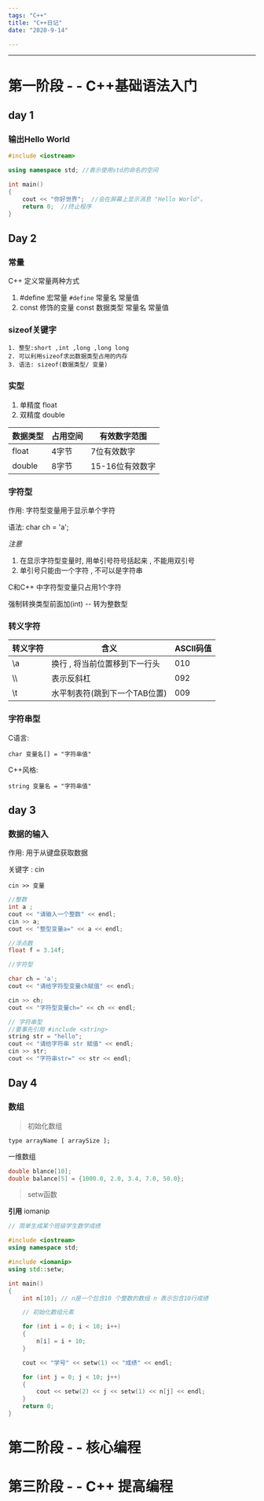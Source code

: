 ```yaml
---
tags: "C++"
title: "C++日记"
date: "2020-9-14"

---
```






---

# 第一阶段  - -  C++基础语法入门

## day 1 

### 输出Hello World



```c++
#include <iostream> 

using namespace std; //表示使用std的命名的空间 

int main()
{
	cout << "你好世界";  //会在屏幕上显示消息 "Hello World"。
	return 0;  //终止程序
}
```



## Day 2



### 常量

C++ 定义常量两种方式

1. #define 宏常量 `#define`  常量名 常量值
2. const 修饰的变量 const 数据类型 常量名 常量值



### sizeof关键字

```
1. 整型:short ,int ,long ,long long
2. 可以利用sizeof求出数据类型占用的内存
3. 语法: sizeof(数据类型/ 变量)
```



### 实型

1. 单精度 float
2. 双精度 double



| 数据类型 | 占用空间 | 有效数字范围    |
| -------- | -------- | --------------- |
| float    | 4字节    | 7位有效数字     |
| double   | 8字节    | 15-16位有效数字 |



### 字符型

作用: 字符型变量用于显示单个字符

语法: char ch = 'a';



*注意*

1. 在显示字符型变量时, 用单引号符号括起来  , 不能用双引号
2. 单引号只能由一个字符 , 不可以是字符串

C和C++ 中字符型变量只占用1个字符



强制转换类型前面加(int) -- 转为整数型



### 转义字符



| 转义字符 | 含义                          | ASCII码值 |
| -------- | ----------------------------- | --------- |
| \a       | 换行 , 将当前位置移到下一行头 | 010       |
| \\\      | 表示反斜杠                    | 092       |
| \t       | 水平制表符(跳到下一个TAB位置) | 009       |



### 字符串型



C语言:

`char 变量名[] = "字符串值"`

C++风格:

`string 变量名 = "字符串值"`



## day 3

### 数据的输入

作用: 用于从键盘获取数据

关键字 : cin

`cin >> 变量 `

```c++
//整数
int a ;
cout << "请输入一个整数" << endl;
cin >> a;
cout << "整型变量a=" << a << endl;

//浮点数
float f = 3.14f;

//字符型

char ch = 'a';
cout << "请给字符型变量ch赋值" << endl;

cin >> ch;
cout << "字符型变量ch=" << ch << endl;

// 字符串型
//要事先引用 #include <string>
string str = "hello";
cout << "请给字符串 str 赋值" << endl;
cin >> str;
cout << "字符串str=" << str << endl;


```

## Day 4

### 数组

> 初始化数组

```
type arrayName [ arraySize ];
```

一维数组

```c++
double blance[10];
double balance[5] = {1000.0, 2.0, 3.4, 7.0, 50.0};
```

> setw函数

**引用** iomanip

```C++
// 简单生成某个班级学生数学成绩

#include <iostream>
using namespace std;

#include <iomanip>
using std::setw;

int main()
{
	int n[10]; // n是一个包含10 个整数的数组 n 表示包含10行成绩

	// 初始化数组元素

	for (int i = 0; i < 10; i++)
	{
		n[i] = i + 10;
	}

	cout << "学号" << setw(1) << "成绩" << endl;

	for (int j = 0; j < 10; j++)
	{
		cout << setw(2) << j << setw(1) << n[j] << endl;
	}
	return 0;
}
```







# 第二阶段 - -  核心编程





# 第三阶段 - - C++ 提高编程


